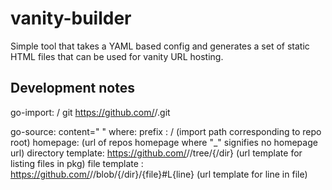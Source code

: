 # vanity-builder

Simple tool that takes a YAML based config and generates a set of static HTML files
that can be used for vanity URL hosting.

## Development notes

go-import: <vanityDomain>/<moduleName> git https://github.com/<user or org>/<repo>.git

go-source: content="<prefix> <homepage> <directory template> <file template>"
where:
  prefix  : <vanityDomain>/<moduleName>
            (import path corresponding to repo root)
  homepage: <homepageURL>
            (url of repos homepage where "_" signifies no homepage url)
  directory template: https://github.com/<user or org>/<repo>/tree/<branch>{/dir}
                      (url template for listing files in pkg)
  file template     : https://github.com/<user or org>/<repo>/blob/<branch>{/dir}/{file}#L{line}
                      (url template for line in file)